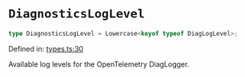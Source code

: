 # `DiagnosticsLogLevel`

```ts
type DiagnosticsLogLevel = Lowercase<keyof typeof DiagLogLevel>;
```

Defined in: [types.ts:30](https://github.com/adobe/aio-lib-telemetry/tree/main/source/types.ts#L30)

Available log levels for the OpenTelemetry DiagLogger.
